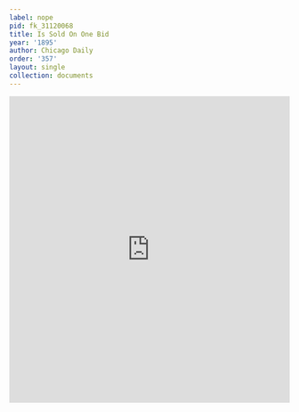 ```yaml
---
label: nope
pid: fk_31120068
title: Is Sold On One Bid
year: '1895'
author: Chicago Daily
order: '357'
layout: single
collection: documents
---
```

<iframe src="https://northwestern.app.box.com/embed/s/jv8j0base4kj5gnhyd8njyhinu6c51co?sortColumn=date&view=list" width="100%" height="550" frameborder="0" allowfullscreen webkitallowfullscreen msallowfullscreen></iframe>
